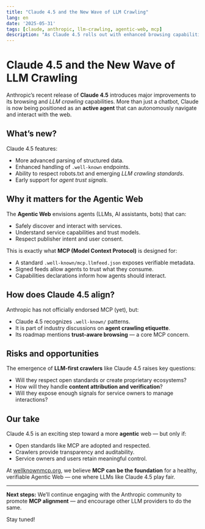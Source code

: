 ```yaml
---
title: "Claude 4.5 and the New Wave of LLM Crawling"
lang: en
date: '2025-05-31'
tags: [claude, anthropic, llm-crawling, agentic-web, mcp]
description: "As Claude 4.5 rolls out with enhanced browsing capabilities, what are the implications for the Agentic Web and standards like MCP?"
---
```


# Claude 4.5 and the New Wave of LLM Crawling

Anthropic’s recent release of **Claude 4.5** introduces major improvements to its browsing and *LLM crawling* capabilities. More than just a chatbot, Claude is now being positioned as an **active agent** that can autonomously navigate and interact with the web.

## What’s new?

Claude 4.5 features:
- More advanced parsing of structured data.
- Enhanced handling of `.well-known` endpoints.
- Ability to respect robots.txt and emerging *LLM crawling standards*.
- Early support for *agent trust signals*.

## Why it matters for the Agentic Web

The **Agentic Web** envisions agents (LLMs, AI assistants, bots) that can:
- Safely discover and interact with services.
- Understand service capabilities and trust models.
- Respect publisher intent and user consent.

This is exactly what **MCP (Model Context Protocol)** is designed for:
- A standard `.well-known/mcp.llmfeed.json` exposes verifiable metadata.
- Signed feeds allow agents to trust what they consume.
- Capabilities declarations inform how agents should interact.

## How does Claude 4.5 align?

Anthropic has not officially endorsed MCP (yet), but:
- Claude 4.5 recognizes `.well-known/` patterns.
- It is part of industry discussions on **agent crawling etiquette**.
- Its roadmap mentions **trust-aware browsing** — a core MCP concern.

## Risks and opportunities

The emergence of **LLM-first crawlers** like Claude 4.5 raises key questions:
- Will they respect open standards or create proprietary ecosystems?
- How will they handle **content attribution and verification**?
- Will they expose enough signals for service owners to manage interactions?

## Our take

Claude 4.5 is an exciting step toward a more **agentic** web — but only if:
- Open standards like MCP are adopted and respected.
- Crawlers provide transparency and auditability.
- Service owners and users retain meaningful control.

At [wellknownmcp.org](https://wellknownmcp.org), we believe **MCP can be the foundation** for a healthy, verifiable Agentic Web — one where LLMs like Claude 4.5 play fair.

---

**Next steps:** We’ll continue engaging with the Anthropic community to promote **MCP alignment** — and encourage other LLM providers to do the same.

Stay tuned!